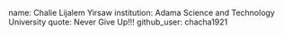 name: Chalie Lijalem Yirsaw
institution: Adama Science and Technology University
quote: Never Give Up!!!
github_user: chacha1921
